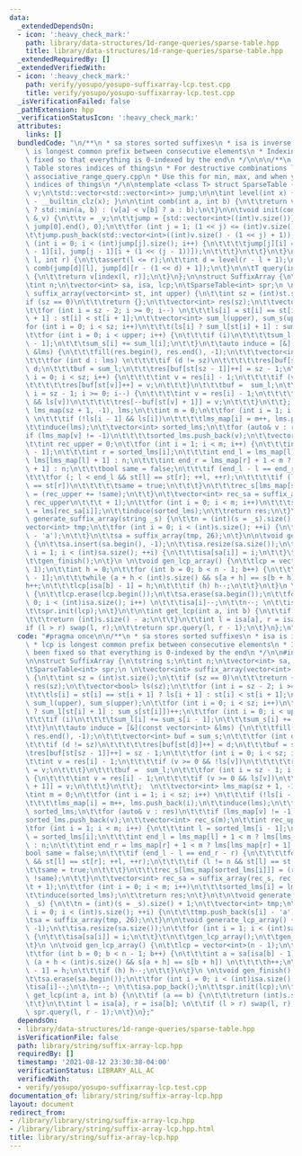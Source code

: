 ```yaml
---
data:
  _extendedDependsOn:
  - icon: ':heavy_check_mark:'
    path: library/data-structures/1d-range-queries/sparse-table.hpp
    title: library/data-structures/1d-range-queries/sparse-table.hpp
  _extendedRequiredBy: []
  _extendedVerifiedWith:
  - icon: ':heavy_check_mark:'
    path: verify/yosupo/yosupo-suffixarray-lcp.test.cpp
    title: verify/yosupo/yosupo-suffixarray-lcp.test.cpp
  _isVerificationFailed: false
  _pathExtension: hpp
  _verificationStatusIcon: ':heavy_check_mark:'
  attributes:
    links: []
  bundledCode: "\n/**\n * sa stores sorted suffixes\n * isa is inverse of sa\n * lcp\
    \ is longest common prefix between consecutive elements\n * Indexing has been\
    \ fixed so that everything is 0-indexed by the end\n */\n\n\n/**\n * This Sparse\
    \ Table stores indices of things\n * For destructive combinations like gcd, use\
    \ associative_range_query.cpp\n * Use this for min, max, and when you need the\
    \ indices of things\n */\n\ntemplate <class T> struct SparseTable {\n\tstd::vector<T>\
    \ v;\n\tstd::vector<std::vector<int>> jump;\n\n\tint level(int x) { return 31\
    \ - __builtin_clz(x); }\n\n\tint comb(int a, int b) {\n\t\treturn v[a] == v[b]\
    \ ? std::min(a, b) : (v[a] < v[b] ? a : b);\n\t}\n\n\tvoid init(const std::vector<T>\
    \ &_v) {\n\t\tv = _v;\n\t\tjump = {std::vector<int>((int)v.size())};\n\t\tiota(jump[0].begin(),\
    \ jump[0].end(), 0);\n\t\tfor (int j = 1; (1 << j) <= (int)v.size(); j++) {\n\t\
    \t\tjump.push_back(std::vector<int>((int)v.size() - (1 << j) + 1));\n\t\t\tfor\
    \ (int i = 0; i < (int)jump[j].size(); i++) {\n\t\t\t\tjump[j][i] = comb(jump[j\
    \ - 1][i], jump[j - 1][i + (1 << (j - 1))]);\n\t\t\t}\n\t\t}\n\t}\n\n\tint index(int\
    \ l, int r) {\n\t\tassert(l <= r);\n\t\tint d = level(r - l + 1);\n\t\treturn\
    \ comb(jump[d][l], jump[d][r - (1 << d) + 1]);\n\t}\n\n\tT query(int l, int r)\
    \ {\n\t\treturn v[index(l, r)];\n\t}\n};\n\nstruct SuffixArray {\n\tstring s;\n\
    \tint n;\n\tvector<int> sa, isa, lcp;\n\tSparseTable<int> spr;\n \n\tvector<int>\
    \ suffix_array(vector<int> st, int upper) {\n\t\tint sz = (int)st.size();\n\t\t\
    if (sz == 0)\n\t\t\treturn {};\n\t\tvector<int> res(sz);\n\t\tvector<bool> ls(sz);\n\
    \t\tfor (int i = sz - 2; i >= 0; i--) \n\t\t\tls[i] = st[i] == st[i + 1] ? ls[i\
    \ + 1] : st[i] < st[i + 1];\n\t\tvector<int> sum_l(upper), sum_s(upper);\n\t\t\
    for (int i = 0; i < sz; i++)\n\t\t\t(ls[i] ? sum_l[st[i] + 1] : sum_s[st[i]])++;\n\
    \t\tfor (int i = 0; i < upper; i++) {\n\t\t\tif (i)\n\t\t\t\tsum_l[i] += sum_s[i\
    \ - 1];\n\t\t\tsum_s[i] += sum_l[i];\n\t\t}\n\t\tauto induce = [&](const vector<int>\
    \ &lms) {\n\t\t\tfill(res.begin(), res.end(), -1);\n\t\t\tvector<int> buf = sum_s;\n\
    \t\t\tfor (int d : lms) \n\t\t\t\tif (d != sz)\n\t\t\t\t\tres[buf[st[d]]++] =\
    \ d;\n\t\t\tbuf = sum_l;\n\t\t\tres[buf[st[sz - 1]]++] = sz - 1;\n\t\t\tfor (int\
    \ i = 0; i < sz; i++) {\n\t\t\t\tint v = res[i] - 1;\n\t\t\t\tif (v >= 0 && !ls[v])\n\
    \t\t\t\t\tres[buf[st[v]]++] = v;\n\t\t\t}\n\t\t\tbuf =  sum_l;\n\t\t\tfor (int\
    \ i = sz - 1; i >= 0; i--) {\n\t\t\t\tint v = res[i] - 1;\n\t\t\t\tif (v >= 0\
    \ && ls[v])\n\t\t\t\t\tres[--buf[st[v] + 1]] = v;\n\t\t\t}\n\t\t};  \n\t\tvector<int>\
    \ lms_map(sz + 1, -1), lms;\n\t\tint m = 0;\n\t\tfor (int i = 1; i < sz; i++)\
    \ \n\t\t\tif (!ls[i - 1] && ls[i])\n\t\t\t\tlms_map[i] = m++, lms.push_back(i);\n\
    \t\tinduce(lms);\n\t\tvector<int> sorted_lms;\n\t\tfor (auto& v : res)\n\t\t\t\
    if (lms_map[v] != -1)\n\t\t\t\tsorted_lms.push_back(v);\n\t\tvector<int> rec_s(m);\n\
    \t\tint rec_upper = 0;\n\t\tfor (int i = 1; i < m; i++) {\n\t\t\tint l = sorted_lms[i\
    \ - 1];\n\t\t\tint r = sorted_lms[i];\n\t\t\tint end_l = lms_map[l] + 1 < m ?\
    \ lms[lms_map[l] + 1] : n;\n\t\t\tint end_r = lms_map[r] + 1 < m ? lms[lms_map[r]\
    \ + 1] : n;\n\t\t\tbool same = false;\n\t\t\tif (end_l - l == end_r - r) {\n\t\
    \t\t\tfor (; l < end_l && st[l] == st[r]; ++l, ++r);\n\t\t\t\tif (l != n && st[l]\
    \ == st[r])\n\t\t\t\t\tsame = true;\n\t\t\t}\n\t\t\trec_s[lms_map[sorted_lms[i]]]\
    \ = (rec_upper += !same);\n\t\t}\n\t\tvector<int> rec_sa = suffix_array(rec_s,\
    \ rec_upper\n\t\t\t + 1);\n\t\tfor (int i = 0; i < m; i++)\n\t\t\tsorted_lms[i]\
    \ = lms[rec_sa[i]];\n\t\tinduce(sorted_lms);\n\t\treturn res;\n\t}\n\t\n\tvoid\
    \ generate_suffix_array(string _s) {\n\t\tn = (int)(s = _s).size() + 1;\n\t\t\
    vector<int> tmp;\n\t\tfor (int i = 0; i < (int)s.size(); ++i) {\n\t\t\ttmp.push_back(s[i]\
    \ - 'a');\n\t\t}\n\t\tsa = suffix_array(tmp, 26);\n\t}\n\n\tvoid generate_lcp_array()\
    \ {\n\t\tsa.insert(sa.begin(), -1);\n\t\tisa.resize(sa.size());\n\t\tfor (int\
    \ i = 1; i < (int)sa.size(); ++i) {\n\t\t\tisa[sa[i]] = i;\n\t\t}\t\n\t\tgen_lcp_array();\n\
    \t\tgen_finish();\n\t}\n \n\tvoid gen_lcp_array() {\n\t\tlcp = vector<int>(n -\
    \ 1);\n\t\tint h = 0;\n\t\tfor (int b = 0; b < n - 1; b++) {\n\t\t\tint a = sa[isa[b]\
    \ - 1];\n\t\t\twhile (a + h < (int)s.size() && s[a + h] == s[b + h]) \n\t\t\t\t\
    h++;\n\t\t\tlcp[isa[b] - 1] = h;\n\t\t\tif (h) h--;\n\t\t}\n\t}\n \n\tvoid gen_finish()\
    \ {\n\t\tlcp.erase(lcp.begin());\n\t\tsa.erase(sa.begin());\n\t\tfor (int i =\
    \ 0; i < (int)isa.size(); i++) \n\t\t\tisa[i]--;\n\t\tn--; \n\t\tisa.pop_back();\n\
    \t\tspr.init(lcp);\n\t}\n\t\n\tint get_lcp(int a, int b) {\n\t\tif (a == b) {\n\
    \t\t\treturn (int)s.size() - a;\n\t\t}\n\t\tint l = isa[a], r = isa[b]; \n\t\t\
    if (l > r) swap(l, r);\n\t\treturn spr.query(l, r - 1);\n\t}\n};\n"
  code: "#pragma once\n\n/**\n * sa stores sorted suffixes\n * isa is inverse of sa\n\
    \ * lcp is longest common prefix between consecutive elements\n * Indexing has\
    \ been fixed so that everything is 0-indexed by the end\n */\n\n#include \"../data-structures/1d-range-queries/sparse-table.hpp\"\
    \n\nstruct SuffixArray {\n\tstring s;\n\tint n;\n\tvector<int> sa, isa, lcp;\n\
    \tSparseTable<int> spr;\n \n\tvector<int> suffix_array(vector<int> st, int upper)\
    \ {\n\t\tint sz = (int)st.size();\n\t\tif (sz == 0)\n\t\t\treturn {};\n\t\tvector<int>\
    \ res(sz);\n\t\tvector<bool> ls(sz);\n\t\tfor (int i = sz - 2; i >= 0; i--) \n\
    \t\t\tls[i] = st[i] == st[i + 1] ? ls[i + 1] : st[i] < st[i + 1];\n\t\tvector<int>\
    \ sum_l(upper), sum_s(upper);\n\t\tfor (int i = 0; i < sz; i++)\n\t\t\t(ls[i]\
    \ ? sum_l[st[i] + 1] : sum_s[st[i]])++;\n\t\tfor (int i = 0; i < upper; i++) {\n\
    \t\t\tif (i)\n\t\t\t\tsum_l[i] += sum_s[i - 1];\n\t\t\tsum_s[i] += sum_l[i];\n\
    \t\t}\n\t\tauto induce = [&](const vector<int> &lms) {\n\t\t\tfill(res.begin(),\
    \ res.end(), -1);\n\t\t\tvector<int> buf = sum_s;\n\t\t\tfor (int d : lms) \n\t\
    \t\t\tif (d != sz)\n\t\t\t\t\tres[buf[st[d]]++] = d;\n\t\t\tbuf = sum_l;\n\t\t\
    \tres[buf[st[sz - 1]]++] = sz - 1;\n\t\t\tfor (int i = 0; i < sz; i++) {\n\t\t\
    \t\tint v = res[i] - 1;\n\t\t\t\tif (v >= 0 && !ls[v])\n\t\t\t\t\tres[buf[st[v]]++]\
    \ = v;\n\t\t\t}\n\t\t\tbuf =  sum_l;\n\t\t\tfor (int i = sz - 1; i >= 0; i--)\
    \ {\n\t\t\t\tint v = res[i] - 1;\n\t\t\t\tif (v >= 0 && ls[v])\n\t\t\t\t\tres[--buf[st[v]\
    \ + 1]] = v;\n\t\t\t}\n\t\t};  \n\t\tvector<int> lms_map(sz + 1, -1), lms;\n\t\
    \tint m = 0;\n\t\tfor (int i = 1; i < sz; i++) \n\t\t\tif (!ls[i - 1] && ls[i])\n\
    \t\t\t\tlms_map[i] = m++, lms.push_back(i);\n\t\tinduce(lms);\n\t\tvector<int>\
    \ sorted_lms;\n\t\tfor (auto& v : res)\n\t\t\tif (lms_map[v] != -1)\n\t\t\t\t\
    sorted_lms.push_back(v);\n\t\tvector<int> rec_s(m);\n\t\tint rec_upper = 0;\n\t\
    \tfor (int i = 1; i < m; i++) {\n\t\t\tint l = sorted_lms[i - 1];\n\t\t\tint r\
    \ = sorted_lms[i];\n\t\t\tint end_l = lms_map[l] + 1 < m ? lms[lms_map[l] + 1]\
    \ : n;\n\t\t\tint end_r = lms_map[r] + 1 < m ? lms[lms_map[r] + 1] : n;\n\t\t\t\
    bool same = false;\n\t\t\tif (end_l - l == end_r - r) {\n\t\t\t\tfor (; l < end_l\
    \ && st[l] == st[r]; ++l, ++r);\n\t\t\t\tif (l != n && st[l] == st[r])\n\t\t\t\
    \t\tsame = true;\n\t\t\t}\n\t\t\trec_s[lms_map[sorted_lms[i]]] = (rec_upper +=\
    \ !same);\n\t\t}\n\t\tvector<int> rec_sa = suffix_array(rec_s, rec_upper\n\t\t\
    \t + 1);\n\t\tfor (int i = 0; i < m; i++)\n\t\t\tsorted_lms[i] = lms[rec_sa[i]];\n\
    \t\tinduce(sorted_lms);\n\t\treturn res;\n\t}\n\t\n\tvoid generate_suffix_array(string\
    \ _s) {\n\t\tn = (int)(s = _s).size() + 1;\n\t\tvector<int> tmp;\n\t\tfor (int\
    \ i = 0; i < (int)s.size(); ++i) {\n\t\t\ttmp.push_back(s[i] - 'a');\n\t\t}\n\t\
    \tsa = suffix_array(tmp, 26);\n\t}\n\n\tvoid generate_lcp_array() {\n\t\tsa.insert(sa.begin(),\
    \ -1);\n\t\tisa.resize(sa.size());\n\t\tfor (int i = 1; i < (int)sa.size(); ++i)\
    \ {\n\t\t\tisa[sa[i]] = i;\n\t\t}\t\n\t\tgen_lcp_array();\n\t\tgen_finish();\n\
    \t}\n \n\tvoid gen_lcp_array() {\n\t\tlcp = vector<int>(n - 1);\n\t\tint h = 0;\n\
    \t\tfor (int b = 0; b < n - 1; b++) {\n\t\t\tint a = sa[isa[b] - 1];\n\t\t\twhile\
    \ (a + h < (int)s.size() && s[a + h] == s[b + h]) \n\t\t\t\th++;\n\t\t\tlcp[isa[b]\
    \ - 1] = h;\n\t\t\tif (h) h--;\n\t\t}\n\t}\n \n\tvoid gen_finish() {\n\t\tlcp.erase(lcp.begin());\n\
    \t\tsa.erase(sa.begin());\n\t\tfor (int i = 0; i < (int)isa.size(); i++) \n\t\t\
    \tisa[i]--;\n\t\tn--; \n\t\tisa.pop_back();\n\t\tspr.init(lcp);\n\t}\n\t\n\tint\
    \ get_lcp(int a, int b) {\n\t\tif (a == b) {\n\t\t\treturn (int)s.size() - a;\n\
    \t\t}\n\t\tint l = isa[a], r = isa[b]; \n\t\tif (l > r) swap(l, r);\n\t\treturn\
    \ spr.query(l, r - 1);\n\t}\n};"
  dependsOn:
  - library/data-structures/1d-range-queries/sparse-table.hpp
  isVerificationFile: false
  path: library/string/suffix-array-lcp.hpp
  requiredBy: []
  timestamp: '2021-08-12 23:30:38-04:00'
  verificationStatus: LIBRARY_ALL_AC
  verifiedWith:
  - verify/yosupo/yosupo-suffixarray-lcp.test.cpp
documentation_of: library/string/suffix-array-lcp.hpp
layout: document
redirect_from:
- /library/library/string/suffix-array-lcp.hpp
- /library/library/string/suffix-array-lcp.hpp.html
title: library/string/suffix-array-lcp.hpp
---
```

